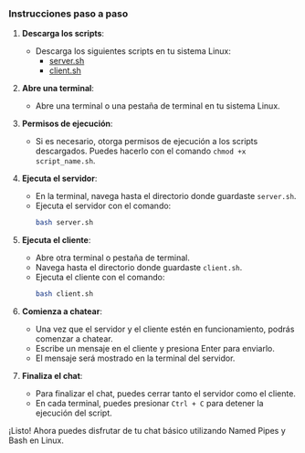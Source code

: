 ### Instrucciones paso a paso

1. **Descarga los scripts**:
   - Descarga los siguientes scripts en tu sistema Linux:
     - [server.sh](#)
     - [client.sh](#)

2. **Abre una terminal**:
   - Abre una terminal o una pestaña de terminal en tu sistema Linux.

3. **Permisos de ejecución**:
   - Si es necesario, otorga permisos de ejecución a los scripts descargados. Puedes hacerlo con el comando `chmod +x script_name.sh`.

4. **Ejecuta el servidor**:
   - En la terminal, navega hasta el directorio donde guardaste `server.sh`.
   - Ejecuta el servidor con el comando:
     ```bash
     bash server.sh
     ```

5. **Ejecuta el cliente**:
   - Abre otra terminal o pestaña de terminal.
   - Navega hasta el directorio donde guardaste `client.sh`.
   - Ejecuta el cliente con el comando:
     ```bash
     bash client.sh
     ```

6. **Comienza a chatear**:
   - Una vez que el servidor y el cliente estén en funcionamiento, podrás comenzar a chatear.
   - Escribe un mensaje en el cliente y presiona Enter para enviarlo.
   - El mensaje será mostrado en la terminal del servidor.

7. **Finaliza el chat**:
   - Para finalizar el chat, puedes cerrar tanto el servidor como el cliente.
   - En cada terminal, puedes presionar `Ctrl + C` para detener la ejecución del script.

¡Listo! Ahora puedes disfrutar de tu chat básico utilizando Named Pipes y Bash en Linux.
